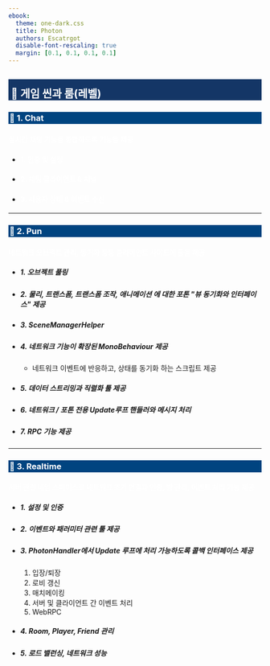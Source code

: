 ```yaml
---
ebook:
  theme: one-dark.css
  title: Photon
  authors: Escatrgot
  disable-font-rescaling: true
  margin: [0.1, 0.1, 0.1, 0.1]
---
```

<style>
        h2:not(.tit) { border-top: 12px solid #143666; border-left: 5px solid #143666; border-right: 5px solid #143666; background-color: #143666; color: #FFF !important; font-weight: bold;}

    h3:not(.tit) { border-top: 3px solid #004480; border: 2px solid #004480; background-color: #004480; color: #FFF !important;}


    h4:not(.tit) { font-weight: bold; color: #FFF !important; }

    summary { cursor:pointer; font-weight:bold; color : #0F0 !important;}

    .red{color: #d93d3d;}
    .darkred{color: #470909;}
    .orange{color: #cf6d1d;}
    .yellow{color: #DD3;}
    .green{color: #25ba00;}
    .blue{color: #169ae0;}
    .pink{color: #d10fd1;}
    .dim{color : #666666;}
    .lime{color : #addb40;}
    
    .container {
        display : flex; 
        flex-direction:row;
        align-items:center;
    }
    .item {
        margin-right:2%;
    }

    @media screen and (min-width:1001px){
        .container {
            width: 90%;
            flex-wrap : nowrap;
            justify-content:center;
        }
    }
    
    @media screen and (max-width:1000px){
        .container {
            width: 98%;
            flex-wrap : nowrap;
            justify-content:center;
        }
    }
    
    @media screen and (max-width:799px){
        .container {
            justify-content:left;
            flex-wrap : wrap;
        }
    }

</style>

## 🔄 게임 씬과 룸(레벨)


### 📄 1. Chat

#### 실시간 채팅 기능을 통합하도록 기능을 제공

* #### 1. 인증 및 설정
* #### 2. 채팅 클라이언트 & 채널
* #### 3. 사용자 상태 & 이벤트 수신

---

### 📄 2. Pun

#### 네트워크 오브젝트 관리, 동기화 등등 클라이언트 사이드에 툴을 제공

* ##### 1. 오브젝트 풀링
* ##### 2. 물리, 트랜스폼, 트랜스폼 조작, 애니메이션 에 대한 포톤 "뷰 동기화와 인터페이스" 제공
* ##### 3. SceneManagerHelper
* ##### 4. 네트워크 기능이 확장된 MonoBehaviour 제공 
  * 네트워크 이벤트에 반응하고, 상태를 동기화 하는 스크립트 제공
* ##### 5. 데이터 스트리밍과 직렬화 툴 제공
* ##### 6. 네트워크 / 포톤 전용 Update루프 핸들러와 메시지 처리
* ##### 7. RPC 기능 제공

---

### 📄 3. Realtime

#### 서버 관련 네임 스페이스로 네트워크 초기 연결과 인증, 방 관리, 이벤트 처리 기능 제공

* ##### 1. 설정 및 인증
* ##### 2. 이벤트와 패러미터 관련 툴 제공
* ##### 3. PhotonHandler에서 Update 루프에 처리 가능하도록 콜백 인터페이스 제공
    1. 입장/퇴장
    2. 로비 갱신
    3. 매치메이킹
    4. 서버 및 클라이언트 간 이벤트 처리
    5. WebRPC 
* ##### 4. Room, Player, Friend 관리
* ##### 5. 로드 밸런싱, 네트워크 성능
